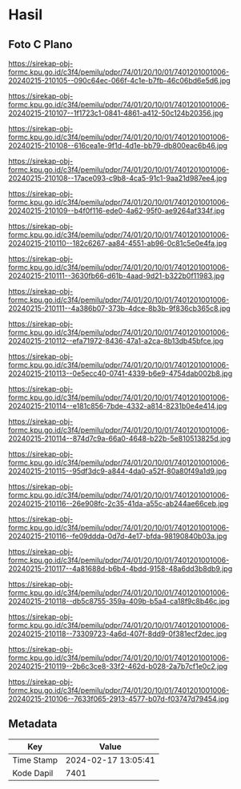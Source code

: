 # Hasil

## Foto C Plano

https://sirekap-obj-formc.kpu.go.id/c3f4/pemilu/pdpr/74/01/20/10/01/7401201001006-20240215-210105--090c64ec-066f-4c1e-b7fb-46c06bd6e5d6.jpg

https://sirekap-obj-formc.kpu.go.id/c3f4/pemilu/pdpr/74/01/20/10/01/7401201001006-20240215-210107--1f1723c1-0841-4861-a412-50c124b20356.jpg

https://sirekap-obj-formc.kpu.go.id/c3f4/pemilu/pdpr/74/01/20/10/01/7401201001006-20240215-210108--616cea1e-9f1d-4d1e-bb79-db800eac6b46.jpg

https://sirekap-obj-formc.kpu.go.id/c3f4/pemilu/pdpr/74/01/20/10/01/7401201001006-20240215-210108--17ace093-c9b8-4ca5-91c1-9aa21d987ee4.jpg

https://sirekap-obj-formc.kpu.go.id/c3f4/pemilu/pdpr/74/01/20/10/01/7401201001006-20240215-210109--b4f0f116-ede0-4a62-95f0-ae9264af334f.jpg

https://sirekap-obj-formc.kpu.go.id/c3f4/pemilu/pdpr/74/01/20/10/01/7401201001006-20240215-210110--182c6267-aa84-4551-ab96-0c81c5e0e4fa.jpg

https://sirekap-obj-formc.kpu.go.id/c3f4/pemilu/pdpr/74/01/20/10/01/7401201001006-20240215-210111--3630fb66-d61b-4aad-9d21-b322b0f11983.jpg

https://sirekap-obj-formc.kpu.go.id/c3f4/pemilu/pdpr/74/01/20/10/01/7401201001006-20240215-210111--4a386b07-373b-4dce-8b3b-9f836cb365c8.jpg

https://sirekap-obj-formc.kpu.go.id/c3f4/pemilu/pdpr/74/01/20/10/01/7401201001006-20240215-210112--efa71972-8436-47a1-a2ca-8b13db45bfce.jpg

https://sirekap-obj-formc.kpu.go.id/c3f4/pemilu/pdpr/74/01/20/10/01/7401201001006-20240215-210113--0e5ecc40-0741-4339-b6e9-4754dab002b8.jpg

https://sirekap-obj-formc.kpu.go.id/c3f4/pemilu/pdpr/74/01/20/10/01/7401201001006-20240215-210114--e181c856-7bde-4332-a814-8231b0e4e414.jpg

https://sirekap-obj-formc.kpu.go.id/c3f4/pemilu/pdpr/74/01/20/10/01/7401201001006-20240215-210114--874d7c9a-66a0-4648-b22b-5e810513825d.jpg

https://sirekap-obj-formc.kpu.go.id/c3f4/pemilu/pdpr/74/01/20/10/01/7401201001006-20240215-210115--95df3dc9-a844-4da0-a52f-80a80f49a1d9.jpg

https://sirekap-obj-formc.kpu.go.id/c3f4/pemilu/pdpr/74/01/20/10/01/7401201001006-20240215-210116--26e908fc-2c35-41da-a55c-ab244ae66ceb.jpg

https://sirekap-obj-formc.kpu.go.id/c3f4/pemilu/pdpr/74/01/20/10/01/7401201001006-20240215-210116--fe09ddda-0d7d-4e17-bfda-98190840b03a.jpg

https://sirekap-obj-formc.kpu.go.id/c3f4/pemilu/pdpr/74/01/20/10/01/7401201001006-20240215-210117--4a81688d-b6b4-4bdd-9158-48a6dd3b8db9.jpg

https://sirekap-obj-formc.kpu.go.id/c3f4/pemilu/pdpr/74/01/20/10/01/7401201001006-20240215-210118--db5c8755-359a-409b-b5a4-ca18f9c8b46c.jpg

https://sirekap-obj-formc.kpu.go.id/c3f4/pemilu/pdpr/74/01/20/10/01/7401201001006-20240215-210118--73309723-4a6d-407f-8dd9-0f381ecf2dec.jpg

https://sirekap-obj-formc.kpu.go.id/c3f4/pemilu/pdpr/74/01/20/10/01/7401201001006-20240215-210119--2b6c3ce8-33f2-462d-b028-2a7b7cf1e0c2.jpg

https://sirekap-obj-formc.kpu.go.id/c3f4/pemilu/pdpr/74/01/20/10/01/7401201001006-20240215-210106--7633f065-2913-4577-b07d-f03747d79454.jpg


## Metadata

| Key        | Value               |
| ---------- | ------------------- |
| Time Stamp | 2024-02-17 13:05:41 |
| Kode Dapil | 7401                |



